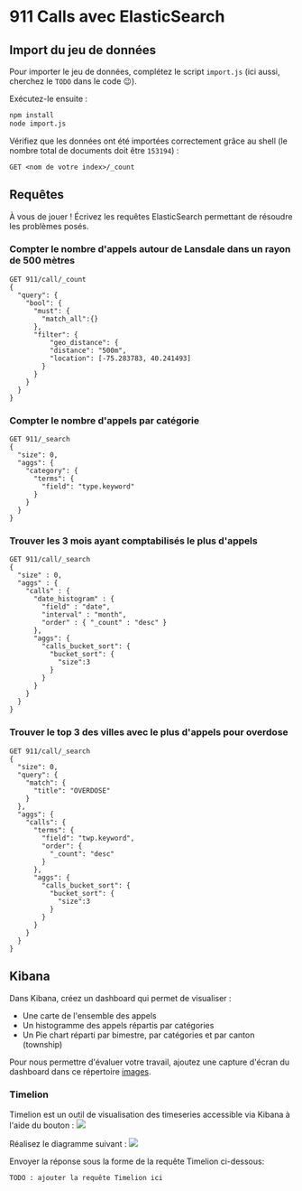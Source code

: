# 911 Calls avec ElasticSearch

## Import du jeu de données

Pour importer le jeu de données, complétez le script `import.js` (ici aussi, cherchez le `TODO` dans le code :wink:).

Exécutez-le ensuite :

```bash
npm install
node import.js
```

Vérifiez que les données ont été importées correctement grâce au shell (le nombre total de documents doit être `153194`) :

```
GET <nom de votre index>/_count
```

## Requêtes

À vous de jouer ! Écrivez les requêtes ElasticSearch permettant de résoudre les problèmes posés.

### Compter le nombre d'appels autour de Lansdale dans un rayon de 500 mètres
```
GET 911/call/_count
{
  "query": {
    "bool": {
      "must": {
        "match_all":{}
      },
      "filter": {
          "geo_distance": {
          "distance": "500m",
          "location": [-75.283783, 40.241493]
        }
      }
    }
  }
}
```

### Compter le nombre d'appels par catégorie
```
GET 911/_search
{
  "size": 0, 
  "aggs": {
    "category": {
      "terms": {
        "field": "type.keyword"
      }
    }
  }
}
```

### Trouver les 3 mois ayant comptabilisés le plus d'appels
```
GET 911/call/_search
{
  "size" : 0,
  "aggs" : {
    "calls" : {
      "date_histogram" : {
        "field" : "date",
        "interval" : "month",
        "order" : { "_count" : "desc" }
      },
      "aggs": {
        "calls_bucket_sort": {
          "bucket_sort": {
            "size":3
          }
        }
      }
    }
  }
}
```

### Trouver le top 3 des villes avec le plus d'appels pour overdose
```
GET 911/call/_search
{
  "size": 0, 
  "query": {
    "match": {
      "title": "OVERDOSE"
    }
  }, 
  "aggs": {
    "calls": {
      "terms": {
        "field": "twp.keyword",
        "order": {
          "_count": "desc"
        }
      },
      "aggs": {
        "calls_bucket_sort": {
          "bucket_sort": {
            "size":3
          }
        }
      }
    }
  }
}
```

## Kibana

Dans Kibana, créez un dashboard qui permet de visualiser :

* Une carte de l'ensemble des appels
* Un histogramme des appels répartis par catégories
* Un Pie chart réparti par bimestre, par catégories et par canton (township)

Pour nous permettre d'évaluer votre travail, ajoutez une capture d'écran du dashboard dans ce répertoire [images](images).

### Timelion
Timelion est un outil de visualisation des timeseries accessible via Kibana à l'aide du bouton : ![](images/timelion.png)

Réalisez le diagramme suivant :
![](images/timelion-chart.png)

Envoyer la réponse sous la forme de la requête Timelion ci-dessous:  

```
TODO : ajouter la requête Timelion ici
```
